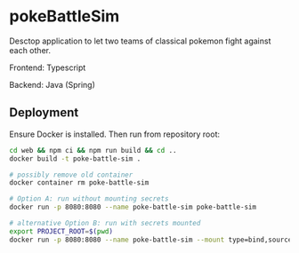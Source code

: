 # pokeBattleSim

Desctop application to let two teams of classical pokemon fight against each other.

Frontend: Typescript

Backend: Java (Spring)

## Deployment

Ensure Docker is installed. Then run from repository root:

```bash
cd web && npm ci && npm run build && cd ..
docker build -t poke-battle-sim .

# possibly remove old container
docker container rm poke-battle-sim

# Option A: run without mounting secrets
docker run -p 8080:8080 --name poke-battle-sim poke-battle-sim

# alternative Option B: run with secrets mounted
export PROJECT_ROOT=$(pwd)
docker run -p 8080:8080 --name poke-battle-sim --mount type=bind,source=${PROJECT_ROOT}/docker,target=/usr/src/app/mnt/secrets poke-battle-sim
```
